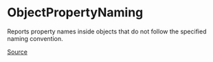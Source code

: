 # ObjectPropertyNaming

Reports property names inside objects that do not follow the specified naming convention.


[Source](https://arturbosch.github.io/detekt/naming.html#objectpropertynaming)
